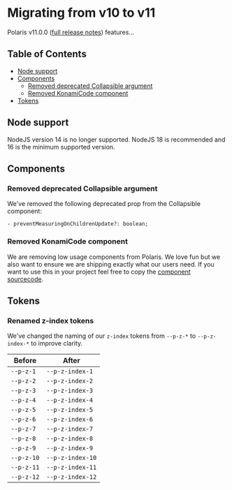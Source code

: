 # Migrating from v10 to v11

Polaris v11.0.0 ([full release notes](https://github.com/Shopify/polaris/releases/tag/v11.0.0)) features...

## Table of Contents

- [Node support](#node-support)
- [Components](#components)
  - [Removed deprecated Collapsible argument](#removed-deprecated-collapsible-argument)
  - [Removed KonamiCode component](#removed-konamicode-component)
- [Tokens](#tokens)

## Node support

NodeJS version 14 is no longer supported. NodeJS 18 is recommended and 16 is the minimum supported version.

## Components

### Removed deprecated Collapsible argument

We've removed the following deprecated prop from the Collapsible component:

`- preventMeasuringOnChildrenUpdate?: boolean;`

### Removed KonamiCode component

We are removing low usage components from Polaris. We love fun but we also want to ensure we are shipping exactly what our users need. If you want to use this in your project feel free to copy the [component sourcecode](https://github.com/Shopify/polaris/blob/%40shopify/polaris%4010.24.0/polaris-react/src/components/KonamiCode/KonamiCode.tsx).

## Tokens

### Renamed z-index tokens

We've changed the naming of our `z-index` tokens from `--p-z-*` to `--p-z-index-*` to improve clarity.

| Before     | After            |
| ---------- | ---------------- |
| `--p-z-1`  | `--p-z-index-1`  |
| `--p-z-2`  | `--p-z-index-2`  |
| `--p-z-3`  | `--p-z-index-3`  |
| `--p-z-4`  | `--p-z-index-4`  |
| `--p-z-5`  | `--p-z-index-5`  |
| `--p-z-6`  | `--p-z-index-6`  |
| `--p-z-7`  | `--p-z-index-7`  |
| `--p-z-8`  | `--p-z-index-8`  |
| `--p-z-9`  | `--p-z-index-9`  |
| `--p-z-10` | `--p-z-index-10` |
| `--p-z-11` | `--p-z-index-11` |
| `--p-z-12` | `--p-z-index-12` |
